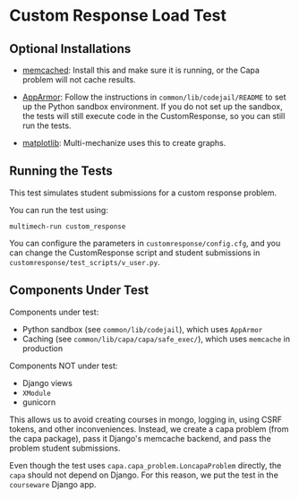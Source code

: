 # Custom Response Load Test

## Optional Installations

* [memcached](http://pypi.python.org/pypi/python-memcached/): Install this 
and make sure it is running, or the Capa problem will not cache results.

* [AppArmor](http://wiki.apparmor.net): Follow the instructions in
`common/lib/codejail/README` to set up the Python sandbox environment.
If you do not set up the sandbox, the tests will still execute code in the CustomResponse,
so you can still run the tests.

* [matplotlib](http://matplotlib.org): Multi-mechanize uses this to create graphs.


## Running the Tests

This test simulates student submissions for a custom response problem.

You can run the test using:

    multimech-run custom_response

You can configure the parameters in `customresponse/config.cfg`,
and you can change the CustomResponse script and student submissions
in `customresponse/test_scripts/v_user.py`.

## Components Under Test

Components under test:

* Python sandbox (see `common/lib/codejail`), which uses `AppArmor`
* Caching (see `common/lib/capa/capa/safe_exec/`), which uses `memcache` in production

Components NOT under test:

* Django views
* `XModule`
* gunicorn

This allows us to avoid creating courses in mongo, logging in, using CSRF tokens,
and other inconveniences.  Instead, we create a capa problem (from the capa package),
pass it Django's memcache backend, and pass the problem student submissions.

Even though the test uses `capa.capa_problem.LoncapaProblem` directly,
the `capa` should not depend on Django.  For this reason, we put the
test in the `courseware` Django app.
